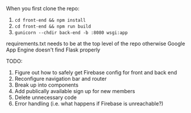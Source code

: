 When you first clone the repo:
1. `cd front-end && npm install`
2. `cd front-end && npm run build`
3. `gunicorn --chdir back-end -b :8080 wsgi:app`


requirements.txt needs to be at the top level of the repo otherwise Google App Engine doesn't find Flask properly

TODO: 
1. Figure out how to safely get Firebase config for front and back end
2. Reconfigure navigation bar and router
3. Break up into components
4. Add publically available sign up for new members
5. Delete unnecessary code
6. Error handling (i.e. what happens if Firebase is unreachable?)